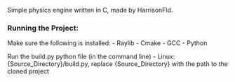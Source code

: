 Simple physics engine written in C, made by HarrisonFld.

### Running the Project:

Make sure the following is installed:
    - Raylib
    - Cmake
    - GCC
    - Python

Run the build.py python file (in the command line)
    - Linux: {Source_Directory}/build.py, replace {Source_Directory} with the path to the cloned project